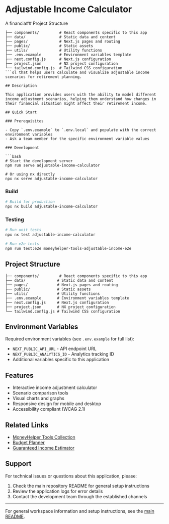 # Adjustable Income Calculator

A financia## Project Structure

```
├── components/         # React components specific to this app
├── data/               # Static data and content
├── pages/              # Next.js pages and routing
├── public/             # Static assets
├── utils/              # Utility functions
├── .env.example        # Environment variables template
├── next.config.js      # Next.js configuration
├── project.json        # NX project configuration
└── tailwind.config.js  # Tailwind CSS configuration
```ol that helps users calculate and visualize adjustable income scenarios for retirement planning.

## Description

This application provides users with the ability to model different income adjustment scenarios, helping them understand how changes in their financial situation might affect their retirement income.

## Quick Start

### Prerequisites

- Copy `.env.example` to `.env.local` and populate with the correct environment variables
- Ask a team member for the specific environment variable values

### Development

```bash
# Start the development server
npm run serve adjustable-income-calculator

# Or using nx directly
npx nx serve adjustable-income-calculator
```

### Build

```bash
# Build for production
npx nx build adjustable-income-calculator
```

### Testing

```bash
# Run unit tests
npx nx test adjustable-income-calculator

# Run e2e tests
npm run test:e2e moneyhelper-tools-adjustable-income-e2e
```

## Project Structure

```
├── components/         # React components specific to this app
├── data/              # Static data and content
├── pages/             # Next.js pages and routing
├── public/            # Static assets
├── utils/             # Utility functions
├── .env.example       # Environment variables template
├── next.config.js     # Next.js configuration
├── project.json       # NX project configuration
└── tailwind.config.js # Tailwind CSS configuration
```

## Environment Variables

Required environment variables (see `.env.example` for full list):

- `NEXT_PUBLIC_API_URL` - API endpoint URL
- `NEXT_PUBLIC_ANALYTICS_ID` - Analytics tracking ID
- Additional variables specific to this application

## Features

- Interactive income adjustment calculator
- Scenario comparison tools
- Visual charts and graphs
- Responsive design for mobile and desktop
- Accessibility compliant (WCAG 2.1)

## Related Links

- [MoneyHelper Tools Collection](../moneyhelper-tools/)
- [Budget Planner](../budget-planner/)
- [Guaranteed Income Estimator](../guaranteed-income-estimator/)

## Support

For technical issues or questions about this application, please:

1. Check the main repository README for general setup instructions
2. Review the application logs for error details
3. Contact the development team through the established channels

---

For general workspace information and setup instructions, see the [main README](../../README.md).
